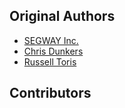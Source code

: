 Original Authors
----------------

 * [SEGWAY Inc.](http://rmp.segway.com/)
 * [Chris Dunkers](cmdunkers@wpi.edu)
 * [Russell Toris](rctoris@wpi.edu)

Contributors
------------

